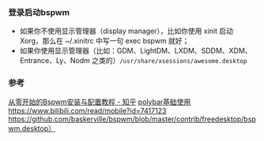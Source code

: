
### 登录启动bspwm  
- 如果你不使用显示管理器（display manager），比如你使用 xinit 启动 Xorg，那么在 ~/.xinitrc 中写一句 exec bspwm 就好；
- 如果你使用显示管理器（比如：GDM、LightDM、LXDM、SDDM、XDM、Entrance、Ly、Nodm 之类的）`/usr/share/xsessions/awesome.desktop`


### 参考
[从零开始的Bspwm安装与配置教程 - 知乎](https://zhuanlan.zhihu.com/p/568211941)
[polybar基础使用](https://blog.csdn.net/qq_33215865/article/details/84720212) 
https://www.bilibili.com/read/mobile?id=7417123
https://github.com/baskerville/bspwm/blob/master/contrib/freedesktop/bspwm.desktop）